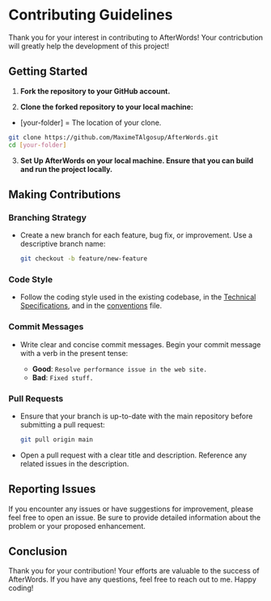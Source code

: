 # Contributing Guidelines

Thank you for your interest in contributing to AfterWords! Your contricbution will greatly help the development of this project!

## Getting Started

1. **Fork the repository to your GitHub account.**

2. **Clone the forked repository to your local machine:**

  - [your-folder] = The location of your clone.

  ```bash
  git clone https://github.com/MaximeTAlgosup/AfterWords.git
  cd [your-folder]
  ```

3. **Set Up AfterWords on your local machine. Ensure that you can build and run the project locally.**

## Making Contributions

### Branching Strategy

- Create a new branch for each feature, bug fix, or improvement. Use a descriptive branch name:

  ```bash
  git checkout -b feature/new-feature
  ```

### Code Style

- Follow the coding style used in the existing codebase, in the [Technical Specifications](./documents/technical/technicalSpecifications.md), and in the [conventions](./documents/technical/conventions.md) file.

### Commit Messages

- Write clear and concise commit messages. Begin your commit message with a verb in the present tense:

  - **Good**: `Resolve performance issue in the web site.`
  - **Bad**: `Fixed stuff.`

### Pull Requests

- Ensure that your branch is up-to-date with the main repository before submitting a pull request:

  ```bash
  git pull origin main
  ```

- Open a pull request with a clear title and description. Reference any related issues in the description.

## Reporting Issues

If you encounter any issues or have suggestions for improvement, please feel free to open an issue. Be sure to provide detailed information about the problem or your proposed enhancement.

## Conclusion

Thank you for your contribution! Your efforts are valuable to the success of AfterWords. If you have any questions, feel free to reach out to me. Happy coding!
